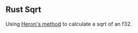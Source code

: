 ## Rust Sqrt

Using <a href="https://en.wikipedia.org/wiki/Methods_of_computing_square_roots#Heron's_method" target="_blank">Heron's method</a> to calculate a sqrt of an f32.
